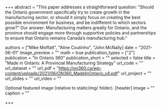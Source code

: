 +++ abstract = "This paper addresses a straightforward question: “Should the Ontario government specifically try to create growth in the manufacturing sector, or should it simply focus on creating the best possible environment for business, and be indifferent to which sectors grow?” Our answer: Manufacturing matters greatly for Ontario, and the province should engage more through supportive policies and partnerships to ensure that Ontario remains Canada’s manufacturing hub."

authors = ["Mike Moffatt", "Aline Coutinho", "John McNally] date = "2021-06-01" image_preview = "" math = true publication_types = ["2"] publication = "In Ontario 360" publication_short = "" selected = false title = "Made in Ontario: A Provincial Manufacturing Strategy" url_code = "" url_dataset = "" url_pdf = "https://on360.ca/wp-content/uploads/2021/06/ON360_MadeInOntario_v4.pdf" url_project = "" url_slides = "" url_video = ""

Optional featured image (relative to static/img/ folder).
[header] image = "" caption = ""

+++
